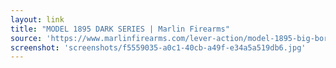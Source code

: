 ```yaml
---
layout: link
title: "MODEL 1895 DARK SERIES | Marlin Firearms"
source: 'https://www.marlinfirearms.com/lever-action/model-1895-big-bore/model-1895-dark-series'
screenshot: 'screenshots/f5559035-a0c1-40cb-a49f-e34a5a519db6.jpg'
---
```


